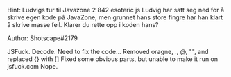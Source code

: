 Hint:
Ludvigs tur til Javazone 2
842
esoteric js
Ludvig har satt seg ned for å skrive egen kode på JavaZone, men grunnet hans store fingre har han klart å skrive masse feil. Klarer du rette opp i koden hans?

Author: Shotscape#2179


JSFuck. Decode. Need to fix the code...
Removed oragne, ., @, "", and replaced {} with []
Fixed some obvious parts, but unable to make it run on jsfuck.com
Nope.
